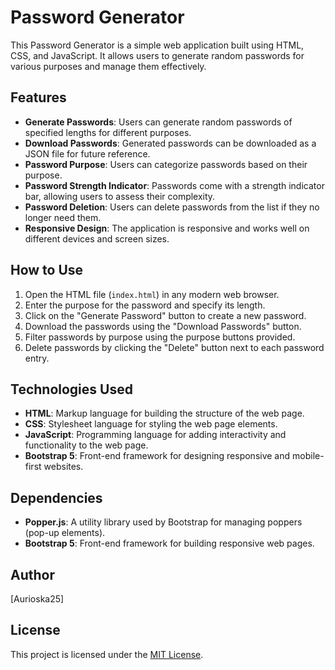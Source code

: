 # Password Generator

This Password Generator is a simple web application built using HTML, CSS, and JavaScript. It allows users to generate random passwords for various purposes and manage them effectively.

## Features

- **Generate Passwords**: Users can generate random passwords of specified lengths for different purposes.
- **Download Passwords**: Generated passwords can be downloaded as a JSON file for future reference.
- **Password Purpose**: Users can categorize passwords based on their purpose.
- **Password Strength Indicator**: Passwords come with a strength indicator bar, allowing users to assess their complexity.
- **Password Deletion**: Users can delete passwords from the list if they no longer need them.
- **Responsive Design**: The application is responsive and works well on different devices and screen sizes.

## How to Use

1. Open the HTML file (`index.html`) in any modern web browser.
2. Enter the purpose for the password and specify its length.
3. Click on the "Generate Password" button to create a new password.
4. Download the passwords using the "Download Passwords" button.
5. Filter passwords by purpose using the purpose buttons provided.
6. Delete passwords by clicking the "Delete" button next to each password entry.

## Technologies Used

- **HTML**: Markup language for building the structure of the web page.
- **CSS**: Stylesheet language for styling the web page elements.
- **JavaScript**: Programming language for adding interactivity and functionality to the web page.
- **Bootstrap 5**: Front-end framework for designing responsive and mobile-first websites.

## Dependencies

- **Popper.js**: A utility library used by Bootstrap for managing poppers (pop-up elements).
- **Bootstrap 5**: Front-end framework for building responsive web pages.

## Author

[Aurioska25]

## License

This project is licensed under the [MIT License](LICENSE).


